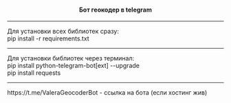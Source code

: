 <h4 align="center"> Бот геокодер в telegram</h4><hr>

<p>
Для установки всех библиотек сразу:<br>
pip install -r requirements.txt
</p><hr>

<p>
Для установки библиотек через терминал:<br>
pip install python-telegram-bot[ext] --upgrade<br>
pip install requests 
</p><hr>

<p>https://t.me/ValeraGeocoderBot - ссылка на бота (если хостинг жив)</p>
